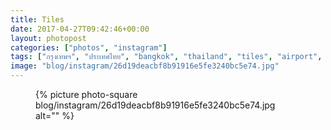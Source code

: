 ```yaml
---
title: Tiles
date: 2017-04-27T09:42:46+00:00
layout: photopost
categories: ["photos", "instagram"]
tags: ["กรุงเทพฯ", "ประเทศไทย", "bangkok", "thailand", "tiles", "airport", "suvarnabhumiairport", "ceramics", "colours", "patterns"]
image: "blog/instagram/26d19deacbf8b91916e5fe3240bc5e74.jpg"
---
```


<figure class="photo photo--square">
  {% picture photo-square blog/instagram/26d19deacbf8b91916e5fe3240bc5e74.jpg alt="" %}
</figure>


